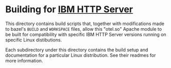 Building for [IBM HTTP Server][1]
=================================
This directory contains build scripts that, together with modifications made to
bazel's `BUILD` and `WORKSPACE` files, allow this "otel.so" Apache module to be
built for compatibility with specific IBM HTTP Server versions running on
specific Linux distibutions.

Each subdirectory under this directory contains the build setup and
documentation for a particular Linux distribution. See their readmes for more
information.

[1]: https://www.ibm.com/docs/en/ibm-http-server
